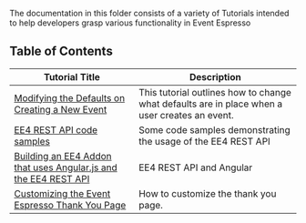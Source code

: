 The documentation in this folder consists of a variety of Tutorials intended to help developers grasp various functionality in Event Espresso

## Table of Contents

| Tutorial Title | Description |
| -------------- | ----------- |
[Modifying the Defaults on Creating a New Event](modifying-defaults-for-events.md) | This tutorial outlines how to change what defaults are in place when a user creates an event.
[EE4 REST API code samples](ee4-rest-api-code-examples.md) | Some code samples demonstrating the usage of the EE4 REST API
[Building an EE4 Addon that uses Angular.js and the EE4 REST API](building-an-ee4-addon-that-uses-angular-js-and-the-ee4-json-rest-api) | EE4 REST API and Angular
[Customizing the Event Espresso Thank You Page](customizing-the-ee-thank-you-page.md) | How to customize the thank you page.


